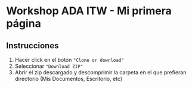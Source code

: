 # Workshop ADA ITW - Mi primera página

## Instrucciones

1. Hacer click en el botón `"Clone or download"`
2. Seleccionar `"Download ZIP"`
3. Abrir el zip descargado y descomprimir la carpeta en el que prefieran directorio (Mis Documentos, Escritorio, etc) 